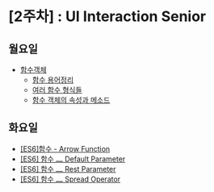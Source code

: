 # [2주차] : UI Interaction Senior

## 월요일
- [함수객체](https://jmk.gitbook.io/workspace/e.uid/function-method)
  - [함수 용어정리](https://app.gitbook.com/@jmk/s/workspace/e.uid/function-method/~/settings/share#undefined)
  - [여러 함수 형식들](https://app.gitbook.com/@jmk/s/workspace/e.uid/function-method/~/settings/share#undefined-1)
  - [함수 객체의 속성과 메소드](https://app.gitbook.com/@jmk/s/workspace/e.uid/function-method/~/settings/share#function)
  
## 화요일
- [[ES6]함수 - Arrow Function](https://jmk.gitbook.io/workspace/e.uid/es6/arrow-function)
- [[ES6] 함수 ⎼ Default Parameter](https://jmk.gitbook.io/workspace/e.uid/es6/default-parameter)
- [[ES6] 함수 ⎼ Rest Parameter](https://jmk.gitbook.io/workspace/e.uid/es6/rest-parameter)
- [[ES6] 함수 ⎼ Spread Operator](https://jmk.gitbook.io/workspace/e.uid/es6/spread-operator)
